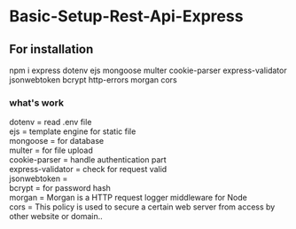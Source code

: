 # Basic-Setup-Rest-Api-Express
## For installation
npm i express dotenv ejs mongoose multer cookie-parser express-validator jsonwebtoken bcrypt http-errors morgan cors
   
### what's work 
dotenv  = read .env file </br>
ejs = template engine for static file </br>
mongoose  = for database  </br>
multer  = for file upload </br>
cookie-parser  = handle authentication part  </br>
express-validator  = check for request valid </br>
jsonwebtoken  = </br>
bcrypt = for password hash </br>
morgan = Morgan is a HTTP request logger middleware for Node </br>
cors = This policy is used to secure a certain web server from access by other website or domain.. </br>

